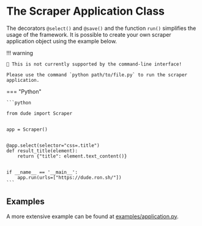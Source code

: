 # The **Scraper** Application Class

The decorators `@select()` and `@save()` and the function `run()` simplifies the usage of the framework.
It is possible to create your own scraper application object using the example below.

!!! warning

    🚨 This is not currently supported by the command-line interface!

    Please use the command `python path/to/file.py` to run the scraper application.

=== "Python"

    ```python
    
    from dude import Scraper
    
    
    app = Scraper()
    
    
    @app.select(selector="css=.title")
    def result_title(element):
        return {"title": element.text_content()}
    
    
    if __name__ == '__main__':
        app.run(urls=["https://dude.ron.sh/"])
    ```

## Examples

A more extensive example can be found at [examples/application.py](https://github.com/roniemartinez/dude/tree/master/examples/application.py).

